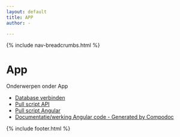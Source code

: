 ```yaml
---
layout: default
title: APP
author: -

---
```


{% include nav-breadcrumbs.html %}


# App
Onderwerpen onder App
* [Database verbinden](ASP_DB)
* [Pull script API](Pull_API)
* [Pull script Angular](Pull_Angular)
* [Documentatie/werking Angular code - Generated by Compodoc](/{{site.RepoName}}/APP/documentation.html)


{% include footer.html %}
